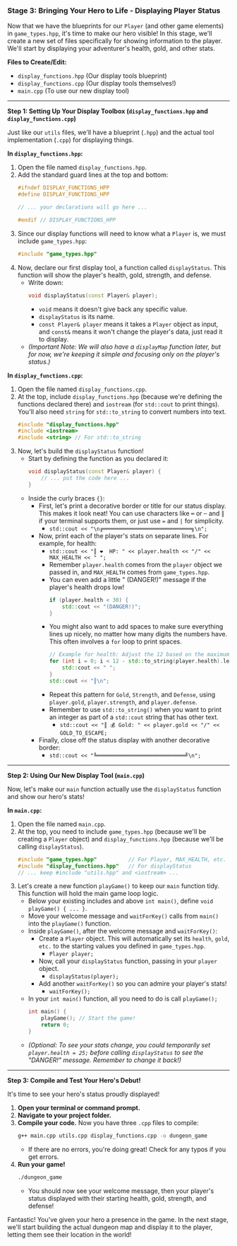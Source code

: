 ### Stage 3: Bringing Your Hero to Life - Displaying Player Status

Now that we have the blueprints for our `Player` (and other game elements) in `game_types.hpp`, it's time to make our hero visible! In this stage, we'll create a new set of files specifically for showing information to the player. We'll start by displaying your adventurer's health, gold, and other stats.

**Files to Create/Edit:**

* `display_functions.hpp` (Our display tools blueprint)
* `display_functions.cpp` (Our display tools themselves!)
* `main.cpp` (To use our new display tool)

---

**Step 1: Setting Up Your Display Toolbox (`display_functions.hpp` and `display_functions.cpp`)**

Just like our `utils` files, we'll have a blueprint (`.hpp`) and the actual tool implementation (`.cpp`) for displaying things.

**In `display_functions.hpp`:**

1.  Open the file named `display_functions.hpp`.
2.  Add the standard guard lines at the top and bottom:
    ```cpp
    #ifndef DISPLAY_FUNCTIONS_HPP
    #define DISPLAY_FUNCTIONS_HPP

    // ... your declarations will go here ...

    #endif // DISPLAY_FUNCTIONS_HPP
    ```
3.  Since our display functions will need to know what a `Player` is, we must include `game_types.hpp`:
    ```cpp
    #include "game_types.hpp"
    ```
4.  Now, declare our first display tool, a function called `displayStatus`. This function will show the player's health, gold, strength, and defense.
    * Write down:
        ```cpp
        void displayStatus(const Player& player);
        ```
        * `void` means it doesn't give back any specific value.
        * `displayStatus` is its name.
        * `const Player& player` means it takes a `Player` object as input, and `const&` means it won't change the player's data, just read it to display.
    * *(Important Note: We will also have a `displayMap` function later, but for now, we're keeping it simple and focusing only on the player's status.)*

**In `display_functions.cpp`:**

1.  Open the file named `display_functions.cpp`.
2.  At the top, include `display_functions.hpp` (because we're defining the functions declared there) and `iostream` (for `std::cout` to print things). You'll also need `string` for `std::to_string` to convert numbers into text.
    ```cpp
    #include "display_functions.hpp"
    #include <iostream>
    #include <string> // For std::to_string
    ```
3.  Now, let's build the `displayStatus` function!
    * Start by defining the function as you declared it:
        ```cpp
        void displayStatus(const Player& player) {
            // ... put the code here ...
        }
        ```
    * Inside the curly braces `{}`:
        * First, let's print a decorative border or title for our status display. This makes it look neat! You can use characters like `═` or `─` and `║` if your terminal supports them, or just use `=` and `|` for simplicity.
            * `std::cout << "\n╔════════════════════════════╗\n";`
        * Now, print each of the player's stats on separate lines. For example, for health:
            * `std::cout << "║ ❤️  HP: " << player.health << "/" << MAX_HEALTH << " ";`
            * Remember `player.health` comes from the `player` object we passed in, and `MAX_HEALTH` comes from `game_types.hpp`.
            * You can even add a little " (DANGER!)" message if the player's health drops low!
                ```cpp
                if (player.health < 30) {
                    std::cout << "(DANGER!)";
                }
                ```
            * You might also want to add spaces to make sure everything lines up nicely, no matter how many digits the numbers have. This often involves a `for` loop to print spaces.
                ```cpp
                // Example for health: Adjust the 12 based on the maximum length of your health string
                for (int i = 0; i < 12 - std::to_string(player.health).length() - std::to_string(MAX_HEALTH).length(); i++) {
                    std::cout << " ";
                }
                std::cout << "║\n";
                ```
            * Repeat this pattern for `Gold`, `Strength`, and `Defense`, using `player.gold`, `player.strength`, and `player.defense`.
            * Remember to use `std::to_string()` when you want to print an integer as part of a `std::cout` string that has other text.
                * `std::cout << "║ 💰 Gold: " << player.gold << "/" << GOLD_TO_ESCAPE;`
        * Finally, close off the status display with another decorative border:
            * `std::cout << "╚════════════════════════════╝\n";`

---

**Step 2: Using Our New Display Tool (`main.cpp`)**

Now, let's make our `main` function actually use the `displayStatus` function and show our hero's stats!

**In `main.cpp`:**

1.  Open the file named `main.cpp`.
2.  At the top, you need to include `game_types.hpp` (because we'll be creating a `Player` object) and `display_functions.hpp` (because we'll be calling `displayStatus`).
    ```cpp
    #include "game_types.hpp"          // For Player, MAX_HEALTH, etc.
    #include "display_functions.hpp"   // For displayStatus
    // ... keep #include "utils.hpp" and <iostream> ...
    ```
3.  Let's create a new function `playGame()` to keep our `main` function tidy. This function will hold the main game loop logic.
    * Below your existing includes and above `int main()`, define `void playGame() { ... }`.
    * Move your welcome message and `waitForKey()` calls from `main()` into the `playGame()` function.
    * Inside `playGame()`, after the welcome message and `waitForKey()`:
        * Create a `Player` object. This will automatically set its `health`, `gold`, `etc.` to the starting values you defined in `game_types.hpp`.
            * `Player player;`
        * Now, call your `displayStatus` function, passing in your `player` object.
            * `displayStatus(player);`
        * Add another `waitForKey()` so you can admire your player's stats!
            * `waitForKey();`
    * In your `int main()` function, all you need to do is call `playGame();`
        ```cpp
        int main() {
            playGame(); // Start the game!
            return 0;
        }
        ```
    * *(Optional: To see your stats change, you could temporarily set `player.health = 25;` before calling `displayStatus` to see the "DANGER!" message. Remember to change it back!)*

---

**Step 3: Compile and Test Your Hero's Debut!**

It's time to see your hero's status proudly displayed!

1.  **Open your terminal or command prompt.**
2.  **Navigate to your project folder.**
3.  **Compile your code.** Now you have three `.cpp` files to compile:
    ```bash
    g++ main.cpp utils.cpp display_functions.cpp -o dungeon_game
    ```
    * If there are no errors, you're doing great! Check for any typos if you get errors.
4.  **Run your game!**
    ```bash
    ./dungeon_game
    ```
    * You should now see your welcome message, then your player's status displayed with their starting health, gold, strength, and defense!

Fantastic! You've given your hero a presence in the game. In the next stage, we'll start building the actual dungeon map and display it to the player, letting them see their location in the world!
